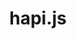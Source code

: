 ---
codehost: https://github.com/hapijs/hapi
logohandle: hapijs
sort: hapijs
title: hapi.js
twitter: https://x.com/hapijs
website: https://hapijs.com/
---